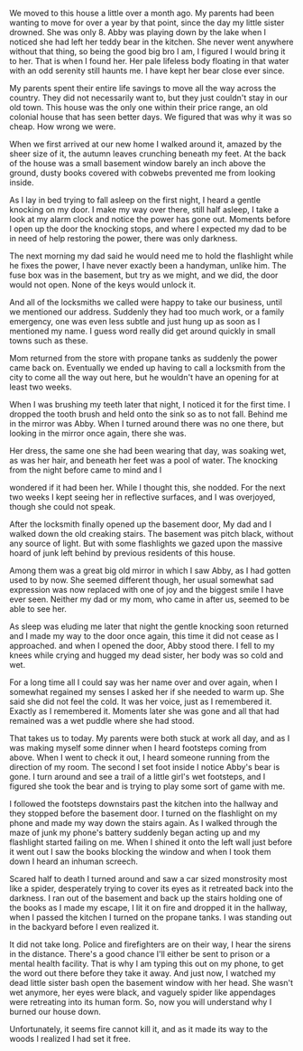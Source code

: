 We moved to this house a little over a month ago. My parents had been wanting to move for over a year by that point, since the day my little sister drowned. She was only 8. Abby was playing down by the lake when I noticed she had left her teddy bear in the kitchen. She never went anywhere without that thing, so being the good big bro I am, I figured I would bring it to her. That is when I found her. Her pale lifeless body floating in that water with an odd serenity still haunts me. I have kept her bear close ever since.

My parents spent their entire life savings to move all the way across the country. They did not necessarily want to, but they just couldn't stay in our old town. This house was the only one within their price range, an old colonial house that has seen better days. We figured that was why it was so cheap. How wrong we were.

When we first arrived at our new home I walked around it, amazed by the sheer size of it, the autumn leaves crunching beneath my feet. At the back of the house was a small basement window barely an inch above the ground, dusty books covered with cobwebs prevented me from looking inside.

As I lay in bed trying to fall asleep on the first night, I heard a gentle knocking on my door. I make my way over there, still half asleep, I take a look at my alarm clock and notice the power has gone out. Moments before I open up the door the knocking stops, and where I expected my dad to be in need of help restoring the power, there was only darkness.

The next morning my dad said he would need me to hold the flashlight while he fixes the power, I have never exactly been a handyman, unlike him. The fuse box was in the basement, but try as we might, and we did, the door would not open. None of the keys would unlock it.

And all of the locksmiths we called were happy to take our business, until we mentioned our address. Suddenly they had too much work, or a family emergency, one was even less subtle and just hung up as soon as I mentioned my name. I guess word really did get around quickly in small towns such as these.

Mom returned from the store with propane tanks as suddenly the power came back on. Eventually we ended up having to call a locksmith from the city to come all the way out here, but he wouldn't have an opening for at least two weeks.

When I was brushing my teeth later that night, I noticed it for the first time. I dropped the tooth brush and held onto the sink so as to not fall. Behind me in the mirror was Abby. When I turned around there was no one there, but looking in the mirror once again, there she was.

Her dress, the same one she had been wearing that day, was soaking wet, as was her hair, and beneath her feet was a pool of water. The knocking from the night before came to mind and I

wondered if it had been her. While I thought this, she nodded. For the next two weeks I kept seeing her in reflective surfaces, and I was overjoyed, though she could not speak.

After the locksmith finally opened up the basement door, My dad and I walked down the old creaking stairs. The basement was pitch black, without any source of light. But with some flashlights we gazed upon the massive hoard of junk left behind by previous residents of this house.

Among them was a great big old mirror in which I saw Abby, as I had gotten used to by now. She seemed different though, her usual somewhat sad expression was now replaced with one of joy and the biggest smile I have ever seen. Neither my dad or my mom, who came in after us, seemed to be able to see her.

As sleep was eluding me later that night the gentle knocking soon returned and I made my way to the door once again, this time it did not cease as I approached. and when I opened the door, Abby stood there. I fell to my knees while crying and hugged my dead sister, her body was so cold and wet.

For a long time all I could say was her name over and over again, when I somewhat regained my senses I asked her if she needed to warm up. She said she did not feel the cold. It was her voice, just as I remembered it. Exactly as I remembered it. Moments later she was gone and all that had remained was a wet puddle where she had stood.

That takes us to today. My parents were both stuck at work all day, and as I was making myself some dinner when I heard footsteps coming from above. When I went to check it out, I heard someone running from the direction of my room. The second I set foot inside I notice Abby's bear is gone. I turn around and see a trail of a little girl's wet footsteps, and I figured she took the bear and is trying to play some sort of game with me.

I followed the footsteps downstairs past the kitchen into the hallway and they stopped before the basement door. I turned on the flashlight on my phone and made my way down the stairs again. As I walked through the maze of junk my phone's battery suddenly began acting up and my flashlight started failing on me. When I shined it onto the left wall just before it went out I saw the books blocking the window and when I took them down I heard an inhuman screech.

Scared half to death I turned around and saw a car sized monstrosity most like a spider, desperately trying to cover its eyes as it retreated back into the darkness. I ran out of the basement and back up the stairs holding one of the books as I made my escape, I lit it on fire and dropped it in the hallway, when I passed the kitchen I turned on the propane tanks. I was standing out in the backyard before I even realized it.

It did not take long. Police and firefighters are on their way, I hear the sirens in the distance. There's a good chance I'll either be sent to prison or a mental health facility. That is why I am typing this out on my phone, to get the word out there before they take it away. And just now, I watched my dead little sister bash open the basement window with her head. She wasn't wet anymore, her eyes were black, and vaguely spider like appendages were retreating into its human form. So, now you will understand why I burned our house down.

Unfortunately, it seems fire cannot kill it, and as it made its way to the woods I realized I had set it free.